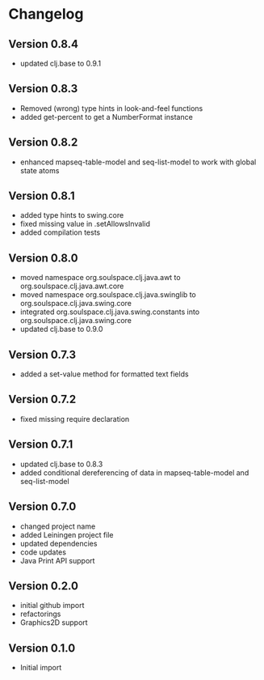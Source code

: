 Changelog
=========

Version 0.8.4
-------------
* updated clj.base to 0.9.1

Version 0.8.3
-------------
* Removed (wrong) type hints in look-and-feel functions
* added get-percent to get a NumberFormat instance

Version 0.8.2
-------------
* enhanced mapseq-table-model and seq-list-model to work with global state atoms

Version 0.8.1
-------------
* added type hints to swing.core
* fixed missing value in .setAllowsInvalid
* added compilation tests

Version 0.8.0
-------------
* moved namespace org.soulspace.clj.java.awt to org.soulspace.clj.java.awt.core
* moved namespace org.soulspace.clj.java.swinglib to org.soulspace.clj.java.swing.core
* integrated org.soulspace.clj.java.swing.constants into org.soulspace.clj.java.swing.core
* updated clj.base to 0.9.0

Version 0.7.3
-------------
* added a set-value method for formatted text fields

Version 0.7.2
-------------
* fixed missing require declaration

Version 0.7.1
-------------
* updated clj.base to 0.8.3
* added conditional dereferencing of data in mapseq-table-model and seq-list-model

Version 0.7.0
-------------
* changed project name
* added Leiningen project file
* updated dependencies
* code updates
* Java Print API support

Version 0.2.0
-------------
* initial github import
* refactorings
* Graphics2D support

Version 0.1.0
-------------
* Initial import
